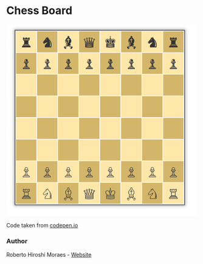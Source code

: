 # Chess Board

![ChessBoardScreenshot](https://github.com/mleitejunior/projects-html-css-templates/blob/master/intermediate/chess-board/preview.png)

Code taken from [codepen.io](https://codepen.io/rhiros/pen/ZbmGKZ)

### Author

Roberto Hiroshi Moraes - [Website](https://codepen.io/rhiros)
